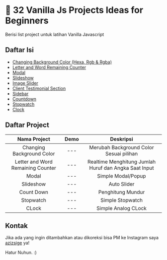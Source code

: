 # :file_folder: 32 Vanilla Js Projects Ideas for Beginners

Berisi list project untuk latihan Vanilla Javascript

## Daftar Isi

- [Changing Background Color (Hexa, Rgb & Rgba)](#changing-background-color)
- [Letter and Word Remaining Counter](#letter-and-word-remaining-counter)
- [Modal](#modal)
- [Slideshow](#slideshow)
- [Image Slider](#image-slider)
- [Client Testimonial Section](#client-testimonial-section)
- [Sidebar](#sidebar)
- [Countdown](#countdown)
- [Stopwatch](#stopwatch)
- [Clock](#clock)

## Daftar Project

| Nama Project | Demo | Deskripsi 
|:---------:|:---:|:-------:|
| Changing Background Color | --- | Merubah Background Color Sesuai pilihan |
| Letter and Word Remaining Counter | --- | Realtime Menghitung Jumlah Huruf dan Angka Saat Input  |
| Modal | --- | Simple Modal/Popup |
| Slideshow | --- | Auto Slider |
| Count Down | --- | Penghitung Mundur |
| Stopwatch | --- | Simple Stopwatch |
| CLock | --- | Simple Analog CLock |


## Kontak

Jika ada yang ingin ditambahkan atau dikoreksi bisa PM ke Instagram saya [azizsige](https://www.instagram.com/azizsige) ya!

Hatur Nuhun. :)
